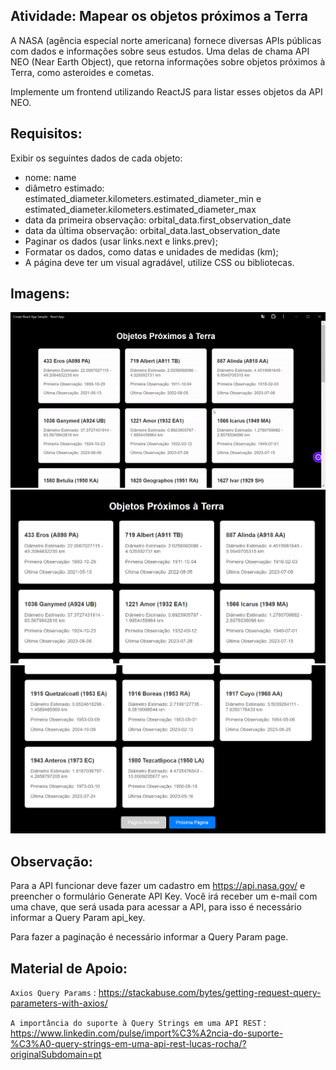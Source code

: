 ## Atividade: Mapear os objetos próximos a Terra

A NASA (agência especial norte americana) fornece diversas APIs públicas com dados e informações sobre seus estudos. Uma delas de chama API NEO (Near Earth Object), que retorna informações sobre objetos próximos à Terra, como asteroides e cometas.

Implemente um frontend utilizando ReactJS para listar esses objetos da API NEO.

## Requisitos:

Exibir os seguintes dados de cada objeto: 
* nome: name
* diâmetro estimado: estimated_diameter.kilometers.estimated_diameter_min e estimated_diameter.kilometers.estimated_diameter_max
* data da primeira observação: orbital_data.first_observation_date
* data da última observação: orbital_data.last_observation_date
* Paginar os dados (usar links.next e links.prev);
* Formatar os dados, como datas e unidades de medidas (km);
* A página deve ter um visual agradável, utilize CSS ou bibliotecas.

## Imagens:
<img src="public\gif1.gif" alt="gif1">

<img src="public\img1.png" alt="img1">

<img src="public\img2.png" alt="img2">

## Observação:

Para a API funcionar deve fazer um cadastro em https://api.nasa.gov/ e preencher o formulário Generate API Key. Você irá receber um e-mail com uma chave, que será usada para acessar a API, para isso é necessário informar a Query Param api_key.

Para fazer a paginação é necessário informar a Query Param page.

## Material de Apoio:

`Axios Query Params` : https://stackabuse.com/bytes/getting-request-query-parameters-with-axios/

`A importância do suporte à Query Strings em uma API REST` : https://www.linkedin.com/pulse/import%C3%A2ncia-do-suporte-%C3%A0-query-strings-em-uma-api-rest-lucas-rocha/?originalSubdomain=pt
